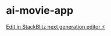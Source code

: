 # ai-movie-app

[Edit in StackBlitz next generation editor ⚡️](https://stackblitz.com/~/github.com/freeslugs/ai-movie-app)